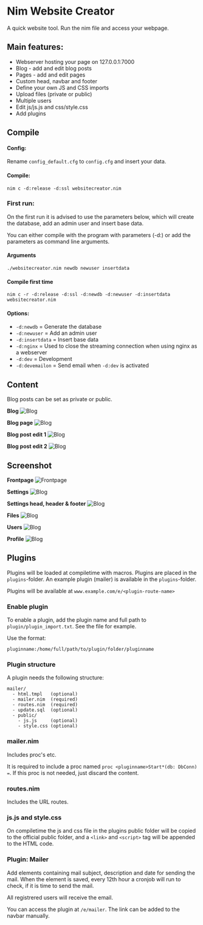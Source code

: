 # Nim Website Creator

A quick website tool. Run the nim file and access your webpage.

## Main features:
- Webserver hosting your page on 127.0.0.1:7000
- Blog - add and edit blog posts
- Pages - add and edit pages
- Custom head, navbar and footer
- Define your own JS and CSS imports
- Upload files (private or public)
- Multiple users
- Edit js/js.js and css/style.css
- Add plugins

## Compile

#### Config:

Rename `config_default.cfg` to `config.cfg` and insert your data.

#### Compile:

`nim c -d:release -d:ssl websitecreator.nim`

### First run:

On the first run it is advised to use the parameters below, which will create the database, add an admin user and insert base data.

You can either compile with the program with parameters (-d:) or add the parameters as command line arguments.

#### Arguments

`./websitecreator.nim newdb newuser insertdata`

#### Compile first time

`nim c -r -d:release -d:ssl -d:newdb -d:newuser -d:insertdata websitecreator.nim`

#### Options:
* `-d:newdb` = Generate the database
* `-d:newuser` = Add an admin user
* `-d:insertdata` = Insert base data
* `-d:nginx` = Used to close the streaming connection when using nginx as a webserver
* `-d:dev` = Development
* `-d:devemailon` = Send email when `-d:dev` is activated

## Content

Blog posts can be set as private or public.

**Blog**
![Blog](screenshots/blog.png)

**Blog page**
![Blog](screenshots/blog2.png)

**Blog post edit 1**
![Blog](screenshots/blogpage1.png)

**Blog post edit 2**
![Blog](screenshots/blogpage2.png)


## Screenshot

**Frontpage**
![Frontpage](screenshots/frontpage.png)

**Settings**
![Blog](screenshots/settings.png)

**Settings head, header & footer**
![Blog](screenshots/settings2.png)

**Files**
![Blog](screenshots/files.png)

**Users**
![Blog](screenshots/users.png)

**Profile**
![Blog](screenshots/profile.png)


## Plugins

Plugins will be loaded at compiletime with macros. Plugins are placed in the `plugins`-folder. An example plugin (mailer) is available in the `plugins`-folder.

Plugins will be available at `www.example.com/e/<plugin-route-name>`

### Enable plugin

To enable a plugin, add the plugin name and full path to `plugin/plugin_import.txt`. See the file for example.

Use the format:
```
pluginname:/home/full/path/to/plugin/folder/pluginname
```

### Plugin structure

A plugin needs the following structure:

```
mailer/
  - html.tmpl   (optional)
  - mailer.nim  (required)
  - routes.nim  (required)
  - update.sql  (optional)
  - public/
    - js.js     (optional)
    - style.css (optional)
```

### mailer.nim
Includes proc's etc.

It is required to include a proc named `proc <pluginname>Start*(db: DbConn) =`. If this proc is not needed, just discard the content.

### routes.nim
Includes the URL routes.

### js.js and style.css

On compiletime the js and css file in the plugins public folder will be copied to the official public folder, and a `<link>` and `<script>` tag will be appended to the HTML code.

### Plugin: Mailer

Add elements containing mail subject, description and date for sending the mail. When the element is saved, every 12th hour a cronjob will run to check, if it is time to send the mail.

All registrered users will receive the email.

You can access the plugin at `/e/mailer`. The link can be added to the navbar manually.